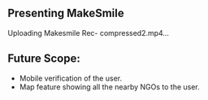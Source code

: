 
## Presenting MakeSmile
Uploading Makesmile Rec- compressed2.mp4…

## Future Scope:
- Mobile verification of the user.
- Map feature showing all the nearby NGOs to the user.
  
  
